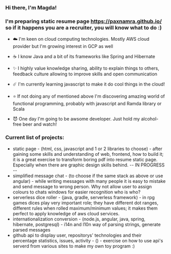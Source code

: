### Hi there, I'm Magda!
### I'm preparing static resume page https://paxnamra.github.io/ so if it happens you are a recruiter, you will know what to do :)

- :cloud: I'm keen on cloud computing technologies. Mostly AWS cloud provider but I'm growing interest in GCP as well 
- :coffee: I know Java and a bit of its frameworks like Spring and Hibernate
- :sparkles: I highly value knowledge sharing, ability to explain things to others, feedback culture allowing to improve skills and open communication 

- :comet: I'm currently learning javascript to make it do cool things in the cloud! 
- :star: If not doing any of mentioned above I'm discovering amazing world of functional programming, probably with javascript and Ramda library or Scala
- :smiling_imp: One day I'm going to be awsome developer. Just hold my alcohol-free beer and watch!

### Current list of projects:
* static page - (html, css, javascript and 1 or 2 libraries to choose) - after gaining some skills and understanding of web, frontend, how to build it; it is a great exercise to transform boring pdf into resume static page. Especially when there are graphic design skills behind. -- IN PROGRESS --
* simplified message chat - (to choose if the same stack as above or use angular) - while writing messages with many people it is easy to mistake and send message to wrong person. Why not allow user to assign colours to chats windows for easier recognition who is who?
* serverless dice roller - (java, gradle, serverless framework) - in rpg games dices play very important role; they have different dot ranges, different rules when rolled maximum/minimum values; it makes them perfect to apply knowledge of aws cloud services.
* internationalization conversion - (node.js, angular, java, spring, hibernate, postgresql) - i14n and l10n way of parsing strings, generate parsed messages
* github api to display user, repositorys' technologies and their percentage statistics, issues, activity - () - exercise on how to use api's serverd from various sites to make my own toy program :)
